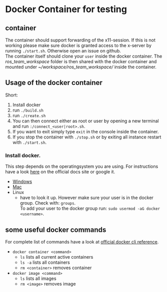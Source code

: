 # Docker Container for testing 

## container
The container should support forwarding of the x11-session. If this is not working please make sure docker is granted access to the x-server by running `./start.sh`. Otherwise open an issue on github.  
The container itself should clone your `user` inside the docker container. The _ros_team_workspace_ folder is then shared with the docker container and mounted under _~/workspace/ros_team_workspace/_ inside the container.

## Usage of the docker container
Short:
1. Install docker
2. run `./build.sh`
3. run `./create.sh`
4. You can then connect either as root or user by opening a new terminal and run `:/connect_<user|root>.sh`.
5. If you want to exit simply type `exit` in the console inside the container. 
6. If you stop the container with `./stop.sh` or by exiting all instance restart with `./start.sh`.

### Install docker.
This step depends on the operatingsystem you are using. For instructions have a look [here](https://docs.docker.com/) on the official docs site or google it.
* [Windows](https://docs.docker.com/desktop/windows/install/)
* [Mac](https://docs.docker.com/desktop/mac/install/)
* Linux
    - have to look it up. However make sure your user is in the docker group. Check with: `groups`.  
    To add your user to the docker group run: `sudo usermod -aG docker <username>`. 



## some useful docker commands
For complete list of commands have a look at [official docker cli reference](https://docs.docker.com/engine/reference/commandline/cli/).

+ `docker container <command>`  
    + `ls` lists all current active containers
    + `ls -a` lists all containers
    + `rm <container>` removes container
+ `docker image <command>`   
    + `ls` lists all images
    + `rm <image>` removes image  
